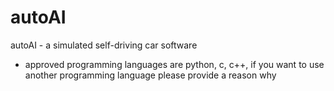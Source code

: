 # autoAI
autoAI - a simulated self-driving car software
- approved programming languages are python, c, c++, if you want to use another
programming language please provide a reason why
